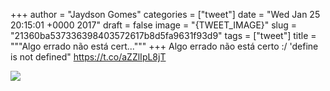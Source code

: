 
+++
author = "Jaydson Gomes"
categories = ["tweet"]
date = "Wed Jan 25 20:15:01 +0000 2017"
draft = false
image = "{TWEET_IMAGE}"
slug = "21360ba537336398403572617b8d5fa9631f93d9"
tags = ["tweet"]
title = """Algo errado não está cert..."""
+++
Algo errado não está certo :/ 'define is not defined" https://t.co/aZZlIpL8jT

![](/images/tweet-media/824349880256778240-C3CtrBxXUAYhYEC.jpg)